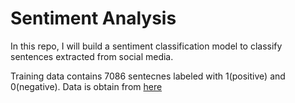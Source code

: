 # Sentiment Analysis

In this repo, I will build a sentiment classification model to classify sentences extracted from social media. 

Training data contains 7086 sentecnes labeled with 1(positive) and 0(negative). Data is obtain from [here](https://inclass.kaggle.com/c/si650winter11/data)